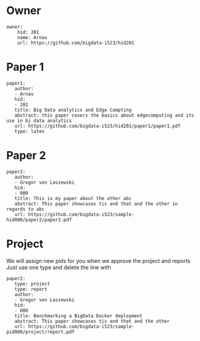 
# Owner

```
owner:
    hid: 201
    name: Arnav
    url: https://github.com/bigdata-i523/hid201
```

# Paper 1

```
paper1:
   author: 
   - Arnav
   hid:
   - 201
   title: Big Data analytics and Edge Compting
   abstract: this paper covers the basics about edgecomputing and its use in bi data analytics
   url: https://github.com/bigdata-i523/hid201/paper1/paper1.pdf
   type: latex
```
   
# Paper 2

```
paper2:
   author: 
   - Gregor von Laszewski
   hid:
   - 000
   title: This is my paper about the other abc
   abstract: This paper showcases tis and that and the other in regards to abc
   url: https://github.com/bigdata-i523/sample-hid000/paper2/paper2.pdf   
```

# Project 

We will assign new pids for you when we approve the project and reports   
Just use one type and delete the line with 

```
paper2:
   type: project
   type: report
   author: 
   - Gregor von Laszewski
   hid:
   - 000
   title: Benchmarking a BigData Docker deployment
   abstract: This paper showcases tis and that and the other 
   url: https://github.com/bigdata-i523/sample-pid000/project/report.pdf
```
   

